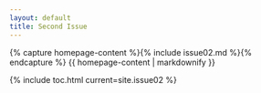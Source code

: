 ```yaml
---
layout: default
title: Second Issue
---
```


{% capture homepage-content %}{% include issue02.md %}{% endcapture %}
{{ homepage-content | markdownify }}

{% include toc.html current=site.issue02 %}